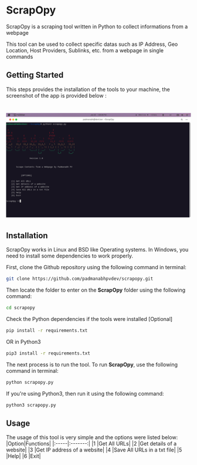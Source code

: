 # ScrapOpy
ScrapOpy is a scraping tool written in Python to collect informations from a webpage

This tool can be used to collect specific datas such as IP Address, Geo Location, Host Providers, Sublinks, etc. from a webpage in single commands 

## Getting Started
This steps provides the installation of the tools to your machine, the screenshot of the app is provided below :
# <img src="/images/scrnsht1.png">

## Installation
ScrapOpy works in Linux and BSD like Operating systems. In Windows, you need to install some dependencies to work properly.

First, clone the Github repository using the following command in terminal:
```bash
git clone https://github.com/padmanabhpvdev/scrapopy.git
```
Then locate the folder to enter on the **ScrapOpy** folder using the following command:
```bash
cd scrapopy
```
Check the Python dependencies if the tools were installed [Optional]
```bash
pip install -r requirements.txt
 ```
OR in Python3
```bash
pip3 install -r requirements.txt
```
The next process is to run the tool. To run **ScrapOpy**, use the following command in terminal:
```bash
python scrapopy.py
```
If you're using Python3, then run it using the following command:
```bash
python3 scrapopy.py
```
## Usage
The usage of this tool is very simple and the options were listed below:
|Option|Functions|
|:-----|:-------:|
|1     |Get All URLs|
|2     |Get details of a website|
|3     |Get IP address of a website|
|4     |Save All URLs in a txt file|
|5     |Help|
|6     |Exit|
